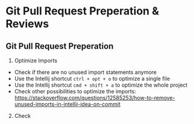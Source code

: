 # Git Pull Request Preperation & Reviews

## Git Pull Request Preperation

1. Optimize Imports

- Check if there are no unused import statements anymore
- Use the Intellij shortcut `ctrl + opt + o` to optimize a single file
- Use the Intellij shortcut `cmd + shift + a` to optimize the whole project
- Check other possibilities to optimize the imports: https://stackoverflow.com/questions/12585253/how-to-remove-unused-imports-in-intellij-idea-on-commit

2. Check
